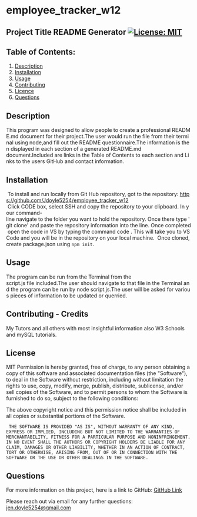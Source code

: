 # employee_tracker_w12

## Project Title README Generator      [![License: MIT](https://img.shields.io/badge/License-MIT-yellow.svg)](https://opensource.org/licenses/MIT)

## Table of Contents:
  1. [Description](#Description)
  2. [Installation](#Installation)
  3. [Usage](#Usage)
  4. [Contributing](#Contributing)
  5. [Licence](#Licence)
  6. [Questions](#Questions) 

## Description 
This program was designed to allow people to create a professional README.md document for their project.The user would run the file from their terminal using node,and fill out the README questionnaire.The information is then displayed in each section of a generated README.md document.Included are links in the Table of Contents to each section and Links to the users GitHub and contact information. 

## Installation
 To install and run locally from Git Hub repository, got to the repository: https://github.com/Jdoyle5254/employee_tracker_w12
 Click CODE box, select SSH and copy the repository to your clipboard. In your command-line navigate to the folder you want to hold the repository. Once there type 'git clone' and paste the repository information into the line. Once completed open the code in VS by typing the command code . This will take you to VS Code and you will be in the repository on your local machine.  Once cloned, create package.json using `npm init`.   

## Usage 
The program can be run from the Terminal from the script.js file included.The user should navigate to that file in the Terminal and the program can be run by node script.js.The user will be asked for various pieces of information to be updated or querried.  
 

## Contributing - Credits
 My Tutors and all others with most insightful information also W3 Schools and mySQL tutorials.
 

## License
MIT
Permission is hereby granted, free of charge, to any person obtaining a copy of this software and associated documentation files (the "Software"), to deal in the Software without restriction, including without limitation the rights to use, copy, modify, merge, publish, distribute, sublicense, and/or sell copies of the Software, and to permit persons to whom the Software is furnished to do so, subject to the following conditions: 
 
 The above copyright notice and this permission notice shall be included in all copies or substantial portions of the Software. 
 
 	 THE SOFTWARE IS PROVIDED "AS IS", WITHOUT WARRANTY OF ANY KIND, EXPRESS OR IMPLIED, INCLUDING BUT NOT LIMITED TO THE WARRANTIES OF MERCHANTABILITY, FITNESS FOR A PARTICULAR PURPOSE AND NONINFRINGEMENT. IN NO EVENT SHALL THE AUTHORS OR COPYRIGHT HOLDERS BE LIABLE FOR ANY CLAIM, DAMAGES OR OTHER LIABILITY, WHETHER IN AN ACTION OF CONTRACT, TORT OR OTHERWISE, ARISING FROM, OUT OF OR IN CONNECTION WITH THE SOFTWARE OR THE USE OR OTHER DEALINGS IN THE SOFTWARE.

## Questions 
For more information on this project, here is a link to GitHub:
[GitHub Link](https://github.com/jdoyle5254)

Please reach out via email for any further questions:
jen.doyle5254@gmail.com
